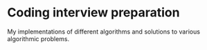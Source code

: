 Coding interview preparation
==========

My implementations of different algorithms and solutions to various algorithmic problems.
